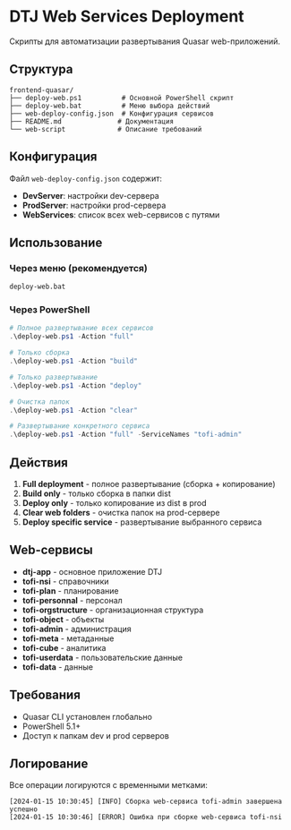 # DTJ Web Services Deployment

Скрипты для автоматизации развертывания Quasar web-приложений.

## Структура

```
frontend-quasar/
├── deploy-web.ps1          # Основной PowerShell скрипт
├── deploy-web.bat          # Меню выбора действий
├── web-deploy-config.json  # Конфигурация сервисов
├── README.md              # Документация
└── web-script             # Описание требований
```

## Конфигурация

Файл `web-deploy-config.json` содержит:
- **DevServer**: настройки dev-сервера
- **ProdServer**: настройки prod-сервера  
- **WebServices**: список всех web-сервисов с путями

## Использование

### Через меню (рекомендуется)
```bash
deploy-web.bat
```

### Через PowerShell
```powershell
# Полное развертывание всех сервисов
.\deploy-web.ps1 -Action "full"

# Только сборка
.\deploy-web.ps1 -Action "build"

# Только развертывание
.\deploy-web.ps1 -Action "deploy"

# Очистка папок
.\deploy-web.ps1 -Action "clear"

# Развертывание конкретного сервиса
.\deploy-web.ps1 -Action "full" -ServiceNames "tofi-admin"
```

## Действия

1. **Full deployment** - полное развертывание (сборка + копирование)
2. **Build only** - только сборка в папки dist
3. **Deploy only** - только копирование из dist в prod
4. **Clear web folders** - очистка папок на prod-сервере
5. **Deploy specific service** - развертывание выбранного сервиса

## Web-сервисы

- **dtj-app** - основное приложение DTJ
- **tofi-nsi** - справочники
- **tofi-plan** - планирование
- **tofi-personnal** - персонал
- **tofi-orgstructure** - организационная структура
- **tofi-object** - объекты
- **tofi-admin** - администрация
- **tofi-meta** - метаданные
- **tofi-cube** - аналитика
- **tofi-userdata** - пользовательские данные
- **tofi-data** - данные

## Требования

- Quasar CLI установлен глобально
- PowerShell 5.1+
- Доступ к папкам dev и prod серверов

## Логирование

Все операции логируются с временными метками:
```
[2024-01-15 10:30:45] [INFO] Сборка web-сервиса tofi-admin завершена успешно
[2024-01-15 10:30:46] [ERROR] Ошибка при сборке web-сервиса tofi-nsi
```
